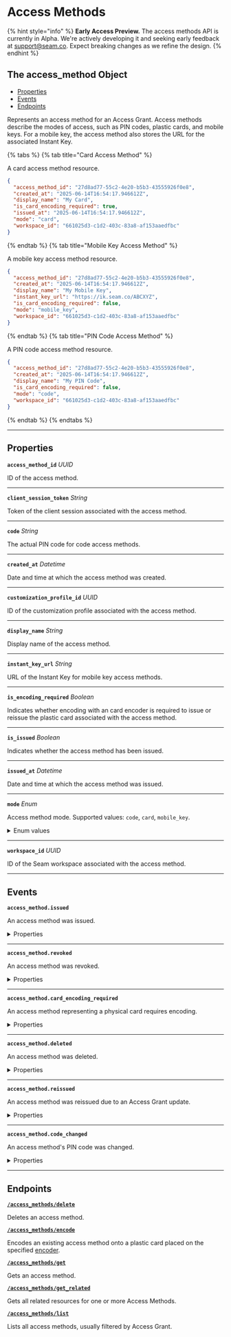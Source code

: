 # Access Methods
{% hint style="info" %}
**Early Access Preview.** The access methods API is currently in Alpha. We're actively developing it and seeking early feedback at [support@seam.co](mailto:support@seam.co). Expect breaking changes as we refine the design.
{% endhint %}

## The access_method Object

- [Properties](./#properties)
- [Events](./#events)
- [Endpoints](./#endpoints)


Represents an access method for an Access Grant. Access methods describe the modes of access, such as PIN codes, plastic cards, and mobile keys. For a mobile key, the access method also stores the URL for the associated Instant Key.

{% tabs %}
{% tab title="Card Access Method" %}

A card access method resource.

```json
{
  "access_method_id": "27d8ad77-55c2-4e20-b5b3-43555926f0e8",
  "created_at": "2025-06-14T16:54:17.946612Z",
  "display_name": "My Card",
  "is_card_encoding_required": true,
  "issued_at": "2025-06-14T16:54:17.946612Z",
  "mode": "card",
  "workspace_id": "661025d3-c1d2-403c-83a8-af153aaedfbc"
}
```
{% endtab %}
{% tab title="Mobile Key Access Method" %}

A mobile key access method resource.

```json
{
  "access_method_id": "27d8ad77-55c2-4e20-b5b3-43555926f0e8",
  "created_at": "2025-06-14T16:54:17.946612Z",
  "display_name": "My Mobile Key",
  "instant_key_url": "https://ik.seam.co/ABCXYZ",
  "is_card_encoding_required": false,
  "mode": "mobile_key",
  "workspace_id": "661025d3-c1d2-403c-83a8-af153aaedfbc"
}
```
{% endtab %}
{% tab title="PIN Code Access Method" %}

A PIN code access method resource.

```json
{
  "access_method_id": "27d8ad77-55c2-4e20-b5b3-43555926f0e8",
  "created_at": "2025-06-14T16:54:17.946612Z",
  "display_name": "My PIN Code",
  "is_card_encoding_required": false,
  "mode": "code",
  "workspace_id": "661025d3-c1d2-403c-83a8-af153aaedfbc"
}
```
{% endtab %}
{% endtabs %}

---
## Properties

**`access_method_id`** *UUID*

ID of the access method.




---

**`client_session_token`** *String*

Token of the client session associated with the access method.




---

**`code`** *String*

The actual PIN code for code access methods.




---

**`created_at`** *Datetime*

Date and time at which the access method was created.




---

**`customization_profile_id`** *UUID*

ID of the customization profile associated with the access method.




---

**`display_name`** *String*

Display name of the access method.




---

**`instant_key_url`** *String*

URL of the Instant Key for mobile key access methods.




---

**`is_encoding_required`** *Boolean*

Indicates whether encoding with an card encoder is required to issue or reissue the plastic card associated with the access method.




---

**`is_issued`** *Boolean*

Indicates whether the access method has been issued.




---

**`issued_at`** *Datetime*

Date and time at which the access method was issued.




---

**`mode`** *Enum*

Access method mode. Supported values: `code`, `card`, `mobile_key`.


<details>
<summary>Enum values</summary>

- <code>code</code>
- <code>card</code>
- <code>mobile_key</code>
</details>


---

**`workspace_id`** *UUID*

ID of the Seam workspace associated with the access method.




---


## Events

**`access_method.issued`**

An access method was issued.

<details>

<summary>Properties</summary>

<strong><code>access_grant_ids</code></strong> <i>List</i> <i>of UUIDs</i>

  IDs of the access grants associated with this access method.

<strong><code>access_grant_keys</code></strong> <i>List</i> <i>of Strings</i>

  Keys of the access grants associated with this access method (if present).

<strong><code>access_method_id</code></strong> <i>UUID</i>

  ID of the affected access method.

<strong><code>code</code></strong> <i>String</i>

  The actual PIN code for code access methods (only present when mode is 'code').

<strong><code>created_at</code></strong> <i>Datetime</i>

  Date and time at which the event was created.

<strong><code>event_id</code></strong> <i>UUID</i>

  ID of the event.

<strong><code>event_type</code></strong> <i>Enum</i>

  Value: `access_method.issued`

<strong><code>is_backup_code</code></strong> <i>Boolean</i>

  Indicates whether the code is a backup code (only present when mode is 'code' and a backup code was used).

<strong><code>occurred_at</code></strong> <i>Datetime</i>

  Date and time at which the event occurred.

<strong><code>workspace_id</code></strong> <i>UUID</i>

  ID of the [workspace](../../core-concepts/workspaces/README.md) associated with the event.
</details>

---

**`access_method.revoked`**

An access method was revoked.

<details>

<summary>Properties</summary>

<strong><code>access_grant_ids</code></strong> <i>List</i> <i>of UUIDs</i>

  IDs of the access grants associated with this access method.

<strong><code>access_grant_keys</code></strong> <i>List</i> <i>of Strings</i>

  Keys of the access grants associated with this access method (if present).

<strong><code>access_method_id</code></strong> <i>UUID</i>

  ID of the affected access method.

<strong><code>created_at</code></strong> <i>Datetime</i>

  Date and time at which the event was created.

<strong><code>event_id</code></strong> <i>UUID</i>

  ID of the event.

<strong><code>event_type</code></strong> <i>Enum</i>

  Value: `access_method.revoked`

<strong><code>occurred_at</code></strong> <i>Datetime</i>

  Date and time at which the event occurred.

<strong><code>workspace_id</code></strong> <i>UUID</i>

  ID of the [workspace](../../core-concepts/workspaces/README.md) associated with the event.
</details>

---

**`access_method.card_encoding_required`**

An access method representing a physical card requires encoding.

<details>

<summary>Properties</summary>

<strong><code>access_grant_ids</code></strong> <i>List</i> <i>of UUIDs</i>

  IDs of the access grants associated with this access method.

<strong><code>access_grant_keys</code></strong> <i>List</i> <i>of Strings</i>

  Keys of the access grants associated with this access method (if present).

<strong><code>access_method_id</code></strong> <i>UUID</i>

  ID of the affected access method.

<strong><code>created_at</code></strong> <i>Datetime</i>

  Date and time at which the event was created.

<strong><code>event_id</code></strong> <i>UUID</i>

  ID of the event.

<strong><code>event_type</code></strong> <i>Enum</i>

  Value: `access_method.card_encoding_required`

<strong><code>occurred_at</code></strong> <i>Datetime</i>

  Date and time at which the event occurred.

<strong><code>workspace_id</code></strong> <i>UUID</i>

  ID of the [workspace](../../core-concepts/workspaces/README.md) associated with the event.
</details>

---

**`access_method.deleted`**

An access method was deleted.

<details>

<summary>Properties</summary>

<strong><code>access_grant_ids</code></strong> <i>List</i> <i>of UUIDs</i>

  IDs of the access grants associated with this access method.

<strong><code>access_grant_keys</code></strong> <i>List</i> <i>of Strings</i>

  Keys of the access grants associated with this access method (if present).

<strong><code>access_method_id</code></strong> <i>UUID</i>

  ID of the affected access method.

<strong><code>created_at</code></strong> <i>Datetime</i>

  Date and time at which the event was created.

<strong><code>event_id</code></strong> <i>UUID</i>

  ID of the event.

<strong><code>event_type</code></strong> <i>Enum</i>

  Value: `access_method.deleted`

<strong><code>occurred_at</code></strong> <i>Datetime</i>

  Date and time at which the event occurred.

<strong><code>workspace_id</code></strong> <i>UUID</i>

  ID of the [workspace](../../core-concepts/workspaces/README.md) associated with the event.
</details>

---

**`access_method.reissued`**

An access method was reissued due to an Access Grant update.

<details>

<summary>Properties</summary>

<strong><code>access_grant_ids</code></strong> <i>List</i> <i>of UUIDs</i>

  IDs of the access grants associated with this access method.

<strong><code>access_grant_keys</code></strong> <i>List</i> <i>of Strings</i>

  Keys of the access grants associated with this access method (if present).

<strong><code>access_method_id</code></strong> <i>UUID</i>

  ID of the affected access method.

<strong><code>code</code></strong> <i>String</i>

  The actual PIN code for code access methods (only present when mode is 'code').

<strong><code>created_at</code></strong> <i>Datetime</i>

  Date and time at which the event was created.

<strong><code>event_id</code></strong> <i>UUID</i>

  ID of the event.

<strong><code>event_type</code></strong> <i>Enum</i>

  Value: `access_method.reissued`

<strong><code>is_backup_code</code></strong> <i>Boolean</i>

  Indicates whether the code is a backup code (only present when mode is 'code' and a backup code was used).

<strong><code>occurred_at</code></strong> <i>Datetime</i>

  Date and time at which the event occurred.

<strong><code>workspace_id</code></strong> <i>UUID</i>

  ID of the [workspace](../../core-concepts/workspaces/README.md) associated with the event.
</details>

---

**`access_method.code_changed`**

An access method's PIN code was changed.

<details>

<summary>Properties</summary>

<strong><code>access_grant_ids</code></strong> <i>List</i> <i>of UUIDs</i>

  IDs of the access grants associated with this access method.

<strong><code>access_grant_keys</code></strong> <i>List</i> <i>of Strings</i>

  Keys of the access grants associated with this access method (if present).

<strong><code>access_method_id</code></strong> <i>UUID</i>

  ID of the affected access method.

<strong><code>code</code></strong> <i>String</i>

  The new PIN code for code access methods (only present when mode is 'code').

<strong><code>created_at</code></strong> <i>Datetime</i>

  Date and time at which the event was created.

<strong><code>event_id</code></strong> <i>UUID</i>

  ID of the event.

<strong><code>event_type</code></strong> <i>Enum</i>

  Value: `access_method.code_changed`

<strong><code>occurred_at</code></strong> <i>Datetime</i>

  Date and time at which the event occurred.

<strong><code>workspace_id</code></strong> <i>UUID</i>

  ID of the [workspace](../../core-concepts/workspaces/README.md) associated with the event.
</details>

---

## Endpoints


[**`/access_methods/delete`**](./delete.md)

Deletes an access method.


[**`/access_methods/encode`**](./encode.md)

Encodes an existing access method onto a plastic card placed on the specified [encoder](../../capability-guides/access-systems/working-with-card-encoders-and-scanners/README.md).


[**`/access_methods/get`**](./get.md)

Gets an access method.


[**`/access_methods/get_related`**](./get_related.md)

Gets all related resources for one or more Access Methods.


[**`/access_methods/list`**](./list.md)

Lists all access methods, usually filtered by Access Grant.



